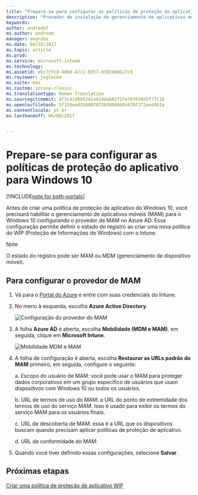 ```yaml
---
title: "Prepare-se para configurar as políticas de proteção do aplicativo para Windows 10"
description: "Provedor de instalação do gerenciamento de aplicativos móveis (MAM) no Azure AD"
keywords: 
author: andredm7
ms.author: andredm
manager: angrobe
ms.date: 04/18/2017
ms.topic: article
ms.prod: 
ms.service: microsoft-intune
ms.technology: 
ms.assetid: ebc7cfc8-40b9-47c2-8357-d392ebbb27c8
ms.reviewer: joglocke
ms.suite: ems
ms.custom: intune-classic
ms.translationtype: Human Translation
ms.sourcegitcommit: df3c42d8b52d1a01ddab82727e707639d5f77c16
ms.openlocfilehash: 5f159ead358807872b5099bb9c670f372eed401e
ms.contentlocale: pt-br
ms.lasthandoff: 06/08/2017


---
```


# <a name="get-ready-to-configure-app-protection-policies-for-windows-10"></a>Prepare-se para configurar as políticas de proteção do aplicativo para Windows 10

[!INCLUDE[note for both-portals](../includes/note-for-both-portals.md)]

Antes de criar uma política de proteção de aplicativo do Windows 10, você precisará habilitar o gerenciamento de aplicativos móveis (MAM) para o Windows 10 configurando o provedor de MAM no Azure AD. Essa configuração permite definir o estado do registro ao criar uma nova política do WIP (Proteção de Informações do Windows) com o Intune.

> [!NOTE]
> O estado do registro pode ser MAM ou MDM (gerenciamento de dispositivo móvel).

## <a name="to-configure-the-mam-provider"></a>Para configurar o provedor de MAM

1.  Vá para o [Portal do Azure](https://portal.azure.com/) e entre com suas credenciais do Intune.

2.  No menu à esquerda, escolha **Azure Active Directory**.

    ![Configuração do provedor do MAM](../media/AppManagement/mam-provider-sc-1.png)

3.  A folha **Azure AD** é aberta, escolha **Mobilidade (MDM e MAM)**, em seguida, clique em **Microsoft Intune**.

    ![Mobilidade MDM e MAM](../media/AppManagement/mam-provider-sc-2.png)

4.  A folha de configuração é aberta, escolha **Restaurar as URLs padrão do MAM** primeiro, em seguida, configure o seguinte:

    a.  Escopo do usuário de MAM: você pode usar o MAM para proteger dados corporativos em um grupo específico de usuários que usam dispositivos com Windows 10 ou todos os usuários.

    b.  URL de termos de uso do MAM: a URL do ponto de extremidade dos termos de uso do serviço MAM. Isso é usado para exibir os termos do serviço MAM para os usuários finais.

    c.  URL de descoberta de MAM: essa é a URL que os dispositivos buscam quando precisam aplicar políticas de proteção de aplicativo.

    d.  URL de conformidade do MAM:

5.  Quando você tiver definido essas configurações, selecione **Salvar**.

## <a name="next-steps"></a>Próximas etapas

[Criar uma política de proteção de aplicativo WIP](/intune-classic/deploy-use/create-windows-information-protection-policy-with-intune)

